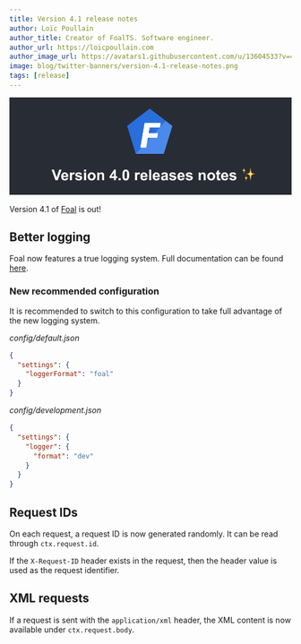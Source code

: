 ```yaml
---
title: Version 4.1 release notes
author: Loïc Poullain
author_title: Creator of FoalTS. Software engineer.
author_url: https://loicpoullain.com
author_image_url: https://avatars1.githubusercontent.com/u/13604533?v=4
image: blog/twitter-banners/version-4.1-release-notes.png
tags: [release]
---
```


![Banner](./assets/version-4.1-is-here/banner.png)

Version 4.1 of [Foal](https://foalts.org/) is out!

<!--truncate-->

## Better logging

Foal now features a true logging system. Full documentation can be found [here](/docs/common/logging).

### New recommended configuration

It is recommended to switch to this configuration to take full advantage of the new logging system.

*config/default.json*
```json
{
  "settings": {
    "loggerFormat": "foal"
  }
}
```

*config/development.json*
```json
{
  "settings": {
    "logger": {
      "format": "dev"
    }
  }
}
```

## Request IDs

On each request, a request ID is now generated randomly. It can be read through `ctx.request.id`.

If the `X-Request-ID` header exists in the request, then the header value is used as the request identifier.

## XML requests

If a request is sent with the `application/xml` header, the XML content is now available under `ctx.request.body`.